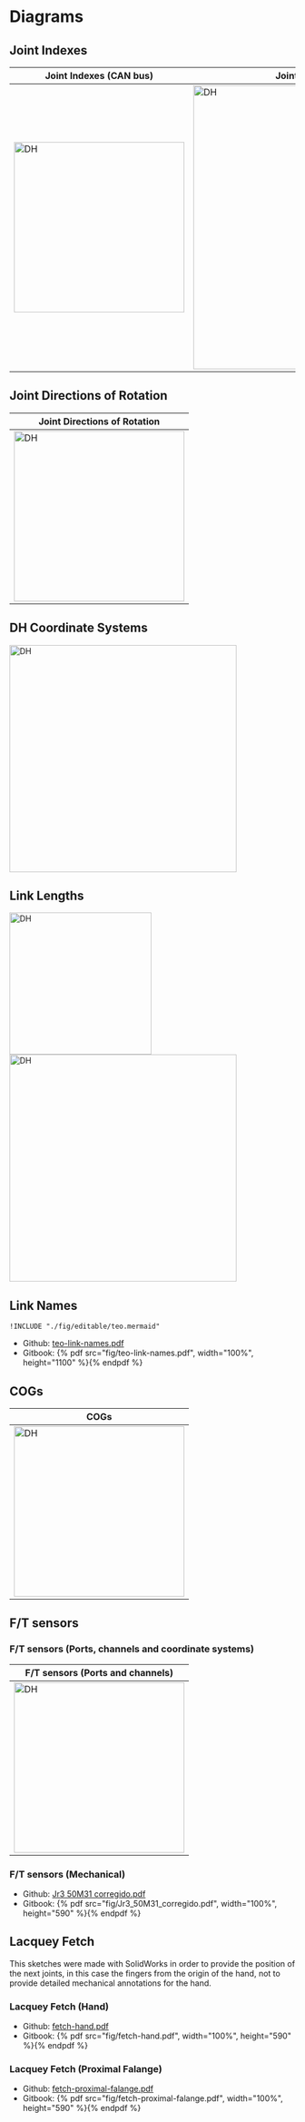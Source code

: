 # Diagrams

## Joint Indexes

| Joint Indexes (CAN bus) |Joint Indexes (YARP ports) |
| ------------- | ------------- |
| <img alt="DH" src="fig/Joints_(can).png" width="300" /> | <img alt="DH" src="fig/Joints_(yarp).png" width="500" /> |

## Joint Directions of Rotation

| Joint Directions of Rotation |
| ------------- |
| <img alt="DH" src="fig/Directions.png" width="300" /> |

## DH Coordinate Systems

<img alt="DH" src="fig/dh-drawing.png" width="400" />

## Link Lengths

<img alt="DH" src="fig/Lengths.png" width="250" />
<img alt="DH" src="fig/TEO_by_links.jpg" width="400" />

## Link Names

```mermaid
!INCLUDE "./fig/editable/teo.mermaid"
```

- Github: [teo-link-names.pdf](fig/teo-link-names.pdf)
- Gitbook: {% pdf src="fig/teo-link-names.pdf", width="100%", height="1100" %}{% endpdf %}

## COGs

| COGs |
| ---------- |
| <img alt="DH" src="fig/Masses.png" width="300" />  |

## F/T sensors

### F/T sensors (Ports, channels and coordinate systems)

| F/T sensors (Ports and channels) |
| ---------- |
| <img alt="DH" src="fig/Ftsensors.png" width="300" />  |

### F/T sensors (Mechanical)

- Github: [Jr3 50M31 corregido.pdf](fig/Jr3_50M31_corregido.pdf)
- Gitbook: {% pdf src="fig/Jr3_50M31_corregido.pdf", width="100%", height="590" %}{% endpdf %}

## Lacquey Fetch

This sketches were made with SolidWorks in order to provide the position of the next joints, in this case the fingers from the origin of the hand, not to provide detailed mechanical annotations for the hand.

### Lacquey Fetch (Hand)

- Github: [fetch-hand.pdf](fig/fetch-hand.pdf)
- Gitbook: {% pdf src="fig/fetch-hand.pdf", width="100%", height="590" %}{% endpdf %}

### Lacquey Fetch (Proximal Falange)

- Github: [fetch-proximal-falange.pdf](fig/fetch-proximal-falange.pdf)
- Gitbook: {% pdf src="fig/fetch-proximal-falange.pdf", width="100%", height="590" %}{% endpdf %}
